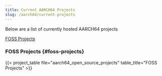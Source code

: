 ```yaml
---
title: Current AARCH64 Projects
slug: /aarch64/current-projects
---
```


Below are a list of currently hosted AARCH64 projects

[FOSS Projects](#foss-projects)

### FOSS Projects {#foss-projects}

{{< project_table file="aarch64_open_source_projects" table_title="FOSS Projects" >}}
